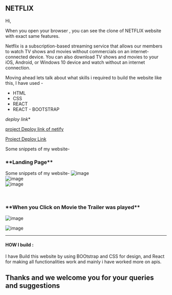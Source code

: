 <h2>NETFLIX</h2>

Hi, 
 
When you open your browser , you can see the clone of NETFLIX website with exact same features.

Netflix is a subscription-based streaming service that allows our members to watch TV shows and movies without commercials on an internet-connected device. You can also download TV shows and movies to your iOS, Android, or Windows 10 device and watch without an internet connection.

Moving ahead lets talk about what skills i required to build the website like this,
I have used -
<ul>
  <li>HTML</li>
  <li>CSS</li>
  <li>REACT</li>
  <li>REACT - BOOTSTRAP</li>
</ul>

*deploy link**

[project Deploy link of netify]()


[Project Deploy Link](https://creative-duckanoo-5d4807.netlify.app/)

Some snippets of my website-

<h3>**Landing Page**</h3>

Some snippets of my website-
![image](https://user-images.githubusercontent.com/84118928/172614456-ce575af6-3b94-4979-881b-c9c5981905e4.png)
<br/>
![image](https://user-images.githubusercontent.com/84118928/172614370-bfe01a62-df08-4dc4-af39-7bcee4c9bb77.png)
<br/>
![image](https://user-images.githubusercontent.com/84118928/172614343-c53a0dca-e0bd-4444-9a12-c0f1bfdf9cf8.png)

<br/>
<h3>**When you Click on Movie the Trailer was played**</h3>

![image](https://user-images.githubusercontent.com/84118928/172992850-44b639fa-fc85-43fb-89d7-d18c26a14e44.png)

![image](https://user-images.githubusercontent.com/84118928/172992893-f0b6c887-28d4-4004-a161-e7f52c843781.png)

<hr/>

<h4>HOW I build :</h4>

I have Build this website by using BOOtstrap and CSS for design, 
and React for making all functionalities work and mainly i have worked more on apis.

<h2>Thanks and we welcome you for your queries and suggestions</h2>

